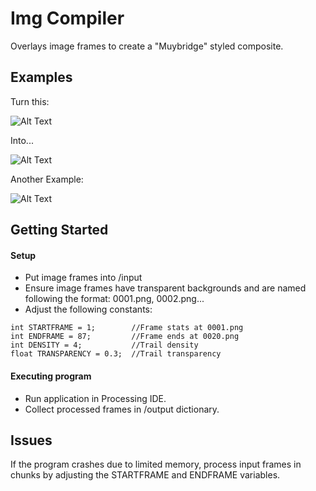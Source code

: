 # Img Compiler

Overlays image frames to create a "Muybridge" styled composite.

## Examples

Turn this:

![Alt Text](https://i.imgur.com/5HmCc1k.gif)

Into...

![Alt Text](https://i.imgur.com/aEXImaf.gif)

Another Example:

![Alt Text](https://i.imgur.com/IYfubZ6.gif)

## Getting Started

#### Setup

* Put image frames into /input
* Ensure image frames have transparent backgrounds and are named following the format: 0001.png, 0002.png...
* Adjust the following constants:
```
int STARTFRAME = 1;        //Frame stats at 0001.png
int ENDFRAME = 87;         //Frame ends at 0020.png
int DENSITY = 4;           //Trail density
float TRANSPARENCY = 0.3;  //Trail transparency
```

#### Executing program

* Run application in Processing IDE.
* Collect processed frames in /output dictionary.

## Issues

If the program crashes due to limited memory, process input frames in chunks by adjusting the STARTFRAME and ENDFRAME variables.
